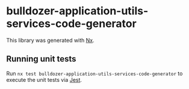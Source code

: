 # bulldozer-application-utils-services-code-generator

This library was generated with [Nx](https://nx.dev).

## Running unit tests

Run `nx test bulldozer-application-utils-services-code-generator` to execute the unit tests via [Jest](https://jestjs.io).
